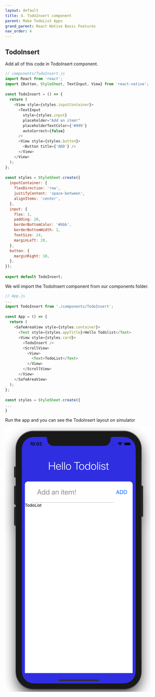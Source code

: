 ```yaml
---
layout: default
title: 4. TodoInsert component
parent: Make TodoList Apps
grand_parent: React Native Basic Features
nav_order: 4
---
```


## TodoInsert

Add all of this code in TodoInsert component.

```js
// components/TodoInsert.js
import React from 'react';
import {Button, StyleSheet, TextInput, View} from 'react-native';

const TodoInsert = () => {
  return (
    <View style={styles.inputContainer}>
      <TextInput
        style={styles.input}
        placeholder="Add an item!"
        placeholderTextColor={'#999'}
        autoCorrect={false}
      />
      <View style={styles.button}>
        <Button title={'ADD'} />
      </View>
    </View>
  );
};

const styles = StyleSheet.create({
  inputContainer: {
    flexDirection: 'row',
    justifyContent: 'space-between',
    alignItems: 'center',
  },
  input: {
    flex: 1,
    padding: 20,
    borderBottomColor: '#bbb',
    borderBottomWidth: 1,
    fontSize: 24,
    marginLeft: 20,
  },
  button: {
    marginRight: 10,
  },
});

export default TodoInsert;
```

We will import the TodoInsert component from our components folder.

```js
// App.js
...
import TodoInsert from './components/TodoInsert';

const App = () => {
  return (
    <SafeAreaView style={styles.container}>
      <Text style={styles.appTitle}>Hello Todolist</Text>
      <View style={styles.card}>
        <TodoInsert />
        <ScrollView>
          <View>
            <Text>TodoList</Text>
          </View>
        </ScrollView>
      </View>
    </SafeAreaView>
  );
};

const styles = StyleSheet.create({
...
}
```

Run the app and you can see the TodoInsert layout on simulator

![](../images/TodoInsert.png "TodoInsert.png")